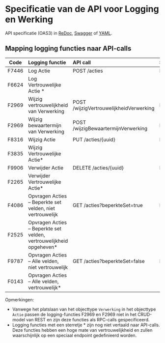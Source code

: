 # Specificatie van de API voor Logging en Werking
API specificatie (OAS3) in
  [ReDoc](http://redocly.github.io/redoc/?url=https://raw.githubusercontent.com/HenriKorver/gemma-verwerkingenlogging/master/docs/_content/api/oas-specification/logging-verwerkingen-api/openapi.yaml),
  [Swagger](https://petstore.swagger.io/?url=https://raw.githubusercontent.com/HenriKorver/gemma-verwerkingenlogging/master/docs/_content/api/oas-specification/logging-verwerkingen-api/openapi.yaml) of
  [YAML](https://raw.githubusercontent.com/HenriKorver/gemma-verwerkingenlogging/master/docs/_content/api/oas-specification/logging-verwerkingen-api/openapi.yaml).

## Mapping logging functies naar API-calls

<!-- ![mapping functies naar api](https://github.com/HenriKorver/gemma-verwerkingenlogging/blob/master/docs/_content/api/oas-specification/mapping.png) -->

| Code         | Logging functie      | API call      | Stijl          |
| -----------  | :-----------         | :----------   | :-----------   |
| F7446        |  Log Actie           | POST /acties  | REST           |
| F6624 | Log Vertrouwelijke Actie *	|||
| F2969 | Wijzig vertrouwelijkheid van Verwerking | POST /wijzigVertrouwelijkheidVerwerking | RPC |
| F2969 | Wijzig bewaartermijn van Verwerking | POST /wijzigBewaartermijnVerwerking | RPC |
| F8316 | Wijzig Actie | PUT /acties/{uuid} | REST |
| F3835 | Wijzig Vertrouwelijke Actie*	|||
| F9906 | Verwijder Actie | DELETE /acties/{uuid} | REST |
| F2265 | Verwijder Vertrouwelijke Actie* |||
| F4086 | Opvragen Acties – Beperkte set velden, niet vertrouwelijk | GET /acties?beperkteSet=true | REST |
| F2525 | Opvragen Acties – Beperkte set velden, vertrouwelijkheid opgeheven* |||
| F9787 | Opvragen Acties – Alle velden, niet vertrouwelijk	| GET /acties?beperkteSet=false | REST |
| F0143 | Opvragen Acties – Alle velden, vertrouwelijk* |||		

Opmerkingen:
- Vanwege het platslaan van het objecttype `Verwerking` in het objecttype `Actie` passen de logging-functies F2969 en F2969 niet in het CRUD-model van REST en zijn deze functies als RPC-calls gespecificeerd.
- Logging functies met een sterretje * zijn nog niet vertaald naar API-calls. Deze functies hebben een hoge mate van vertrouwelijkheid en  zullen waarschijnlijk op een speciaal endpoint gedefinieerd worden.
